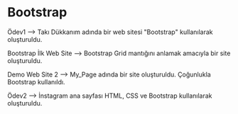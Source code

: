 # Bootstrap

Ödev1 --> Takı Dükkanım adında bir web sitesi "Bootstrap" kullanılarak oluşturuldu.

Bootstrap İlk Web Site --> Bootstrap Grid mantığını anlamak amacıyla bir site oluşturuldu.

Demo Web Site 2 --> My_Page adında bir site oluşturuldu. Çoğunlukla Bootstrap kullanıldı.

Ödev2 --> İnstagram ana sayfası HTML, CSS ve Bootstrap kullanılarak oluşturuldu.
